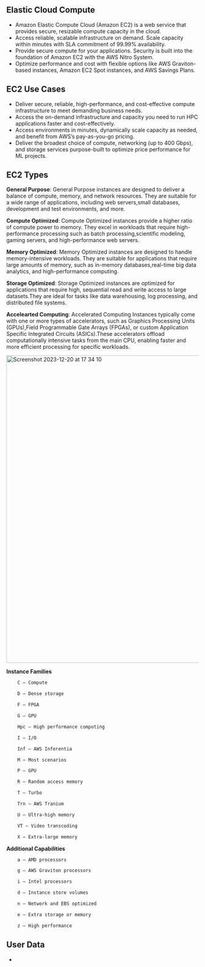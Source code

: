 ## Elastic Cloud Compute
- Amazon Elastic Compute Cloud (Amazon EC2) is a web service that provides secure, resizable compute capacity in the cloud.
- Access reliable, scalable infrastructure on demand. Scale capacity within minutes with SLA commitment of 99.99% availability.
- Provide secure compute for your applications. Security is built into the foundation of Amazon EC2 with the AWS Nitro System.
- Optimize performance and cost with flexible options like AWS Graviton-based instances, Amazon EC2 Spot instances, and AWS Savings Plans.

## EC2 Use Cases
- Deliver secure, reliable, high-performance, and cost-effective compute infrastructure to meet demanding business needs.
- Access the on-demand infrastructure and capacity you need to run HPC applications faster and cost-effectively.
- Access environments in minutes, dynamically scale capacity as needed, and benefit from AWS’s pay-as-you-go pricing.
- Deliver the broadest choice of compute, networking (up to 400 Gbps), and storage services purpose-built to optimize price performance for ML projects.

## EC2 Types
**General Purpose**: General Purpose instances are designed to deliver a balance of compute, memory, and network resources. They are suitable for a wide range of applications, including web servers,small databases, development and test environments, and more.

**Compute Optimized**: Compute Optimized instances provide a higher ratio of compute power to memory. They excel in workloads that require high-performance processing such as batch processing,scientific modeling, gaming servers, and high-performance web servers.

**Memory Optimized**: Memory Optimized instances are designed to handle memory-intensive workloads. They are suitable for applications that require large amounts of memory, such as in-memory databases,real-time big data analytics, and high-performance computing.

**Storage Optimized**: Storage Optimized instances are optimized for applications that require high, sequential read and write access to large datasets.They are ideal for tasks like data warehousing, log processing, and distributed file systems.

**Accelearted Computing**: Accelerated Computing Instances typically come with one or more types of accelerators, such as Graphics Processing Units (GPUs),Field Programmable Gate Arrays (FPGAs), or custom Application Specific Integrated Circuits (ASICs).These accelerators offload computationally intensive tasks from the main CPU, enabling faster and more efficient processing for specific workloads.

<img width="807" alt="Screenshot 2023-12-20 at 17 34 10" src="https://github.com/KarthikSappidi/AWS-NOTES/assets/138702639/2d066702-d0f9-40fe-b7c7-be073a0a9330">

**Instance Families**

```bash
    C – Compute

    D – Dense storage

    F – FPGA

    G – GPU

    Hpc – High performance computing

    I – I/O

    Inf – AWS Inferentia

    M – Most scenarios

    P – GPU

    R – Random access memory

    T – Turbo

    Trn – AWS Tranium

    U – Ultra-high memory

    VT – Video transcoding

    X – Extra-large memory
```
**Additional Capabilities**

```bash
    a – AMD processors

    g – AWS Graviton processors

    i – Intel processors

    d – Instance store volumes

    n – Network and EBS optimized

    e – Extra storage or memory

    z – High performance
```

## User Data
- 
